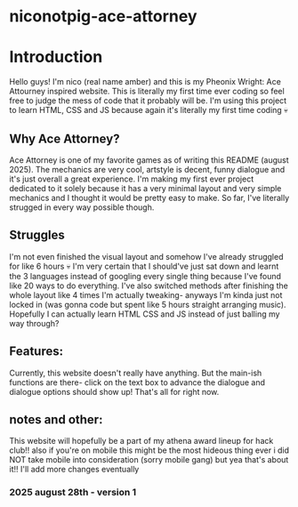 # niconotpig-ace-attorney
# Introduction
Hello guys! I'm nico (real name amber) and this is my Pheonix Wright: Ace Attourney inspired website. This is literally my first time ever coding so feel free to judge the mess of code that it probably will be. I'm using this project to learn HTML, CSS and JS because again it's literally my first time coding 💀 

## Why Ace Attorney?
Ace Attorney is one of my favorite games as of writing this README (august 2025). The mechanics are very cool, artstyle is decent, funny dialogue and it's just overall a great experience. I'm making my first ever project dedicated to it solely because it has a very minimal layout and very simple mechanics and I thought it would be pretty easy to make. So far, I've literally strugged in every way possible though. 

## Struggles
I'm not even finished the visual layout and somehow I've already struggled for like 6 hours 💀 I'm very certain that I should've just sat down and learnt the 3 languages instead of googling every single thing because I've found like 20 ways to do everything. I've also switched methods after finishing the whole layout like 4 times I'm actually tweaking- anyways I'm kinda just not locked in (was gonna code but spent like 5 hours straight arranging music). Hopefully I can actually learn HTML CSS and JS instead of just balling my way through?

## Features:
Currently, this website doesn't really have anything. But the main-ish functions are there- click on the text box to advance the dialogue and dialogue options should show up! That's all for right now. 

## notes and other:
This website will hopefully be a part of my athena award lineup for hack club!! also if you're on mobile this might be the most hideous thing ever i did NOT take mobile into consideration (sorry mobile gang)
but yea that's about it!! I'll add more changes eventually

### 2025 august 28th - version 1 

